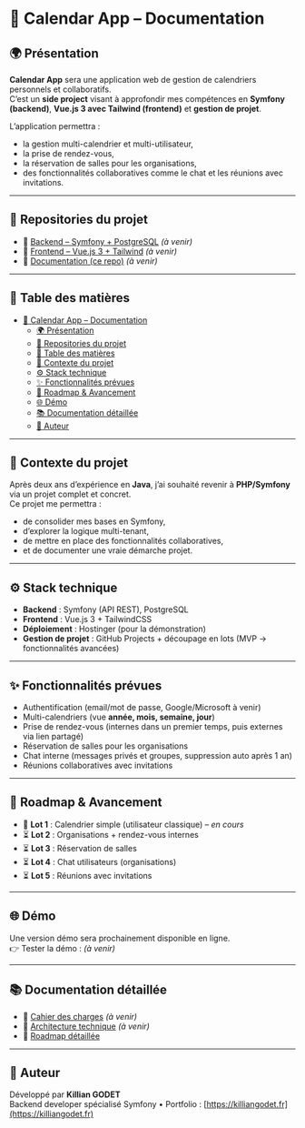 # 📅 Calendar App – Documentation

## 🌍 Présentation

**Calendar App** sera une application web de gestion de calendriers personnels et collaboratifs.  
C’est un **side project** visant à approfondir mes compétences en **Symfony (backend)**, **Vue.js 3 avec Tailwind (frontend)** et **gestion de projet**.

L’application permettra :

- la gestion multi-calendrier et multi-utilisateur,
- la prise de rendez-vous,
- la réservation de salles pour les organisations,
- des fonctionnalités collaboratives comme le chat et les réunions avec invitations.

---

## 📂 Repositories du projet

- 🔗 [Backend – Symfony + PostgreSQL](#) _(à venir)_
- 🔗 [Frontend – Vue.js 3 + Tailwind](#) _(à venir)_
- 🔗 [Documentation (ce repo)](#) _(à venir)_

---

## 📖 Table des matières

- [📅 Calendar App – Documentation](#-calendar-app--documentation)
  - [🌍 Présentation](#-présentation)
  - [📂 Repositories du projet](#-repositories-du-projet)
  - [📖 Table des matières](#-table-des-matières)
  - [📝 Contexte du projet](#-contexte-du-projet)
  - [⚙️ Stack technique](#️-stack-technique)
  - [✨ Fonctionnalités prévues](#-fonctionnalités-prévues)
  - [🚀 Roadmap \& Avancement](#-roadmap--avancement)
  - [🌐 Démo](#-démo)
  - [📚 Documentation détaillée](#-documentation-détaillée)
  - [👤 Auteur](#-auteur)

---

## 📝 Contexte du projet

Après deux ans d’expérience en **Java**, j’ai souhaité revenir à **PHP/Symfony** via un projet complet et concret.  
Ce projet me permettra :

- de consolider mes bases en Symfony,
- d’explorer la logique multi-tenant,
- de mettre en place des fonctionnalités collaboratives,
- et de documenter une vraie démarche projet.

---

## ⚙️ Stack technique

- **Backend** : Symfony (API REST), PostgreSQL
- **Frontend** : Vue.js 3 + TailwindCSS
- **Déploiement** : Hostinger (pour la démonstration)
- **Gestion de projet** : GitHub Projects + découpage en lots (MVP -> fonctionnalités avancées)

---

## ✨ Fonctionnalités prévues

- Authentification (email/mot de passe, Google/Microsoft à venir)
- Multi-calendriers (vue **année, mois, semaine, jour**)
- Prise de rendez-vous (internes dans un premier temps, puis externes via lien partagé)
- Réservation de salles pour les organisations
- Chat interne (messages privés et groupes, suppression auto après 1 an)
- Réunions collaboratives avec invitations

---

## 🚀 Roadmap & Avancement

- 🔄 **Lot 1** : Calendrier simple (utilisateur classique) – _en cours_
- ⏳ **Lot 2** : Organisations + rendez-vous internes
- ⏳ **Lot 3** : Réservation de salles
- ⏳ **Lot 4** : Chat utilisateurs (organisations)
- ⏳ **Lot 5** : Réunions avec invitations

---

## 🌐 Démo

Une version démo sera prochainement disponible en ligne.  
👉 Tester la démo : _(à venir)_

---

## 📚 Documentation détaillée

- 📄 [Cahier des charges](#) _(à venir)_
- 📄 [Architecture technique](#) _(à venir)_
- 📄 [Roadmap détaillée](roadmap.md)

---

## 👤 Auteur

Développé par **Killian GODET**  
Backend developer spécialisé Symfony • Portfolio : [https://killiangodet.fr](https://killiangodet.fr)
